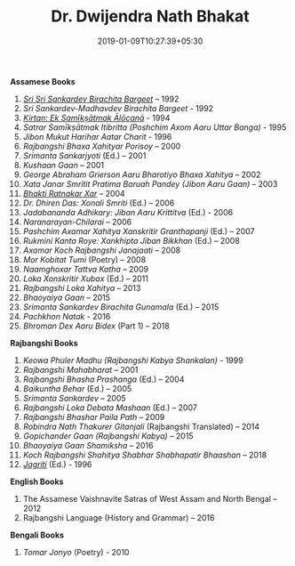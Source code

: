 ﻿---
authorNo: "DNBhakat" 
title: "Dr. Dwijendra Nath Bhakat"
date: 2019-01-09T10:27:39+05:30
role: "Author"
heading: Bibliography
email: test@test.com
draft: false
---


**Assamese Books**

1. [*Sri Sri Sankardev Birachita Bargeet*](./sri-sri-sankardev-birachita-bargeet) – 1992
2. *Sri Sankardev-Madhavdev Birachita Bargeet* - 1992
3. [*Kirtan: Ek Samīkṣātmak Ālōcanā*](./kirtan-ek-samīkṣātmak-ālōcanā) - 1994
4. *Satrar Samīkṣātmak Itibritta (Poshchim Axom Aaru Uttar Banga)* - 1995
5. *Jibon Mukut Harihar Aatar Charit* - 1996
6. *Rajbangshi Bhaxa Xahityar Porisoy* – 2000
7. *Srimanta Sankarjyoti* (Ed.) – 2001
8. *Kushaan Gaan* – 2001
9. *George Abraham Grierson Aaru Bharotiyo Bhaxa Xahitya* – 2002
10. *Xata Janar Smritit Pratima Baruah Pandey (Jibon Aaru Gaan)* – 2003
11. [*Bhakti Ratnakar Xar*](./bhakti-ratnakar-xar) – 2004
12. *Dr. Dhiren Das: Xonali Smriti* (Ed.) – 2006
13. *Jadabananda Adhikary: Jiban Aaru Krittitva* (Ed.) - 2006
14. *Naranarayan-Chilarai* – 2006
15. *Pashchim Axamar Xahitya Xanskritir Granthapanji* (Ed.) – 2007
16. *Rukmini Kanta Roye: Xankhipta Jiban Bikkhan* (Ed.) – 2008
17. *Axamar Koch Rajbangshi Janajaati* – 2008
18. *Mor Kobitat Tumi* (Poetry) – 2008
19. *Naamghoxar Tattva Katha* – 2009
20. *Loka Xonskritir Xubax* (Ed.) – 2011
21. *Rajbangshi Loka Xahitya* – 2013
22. *Bhaoyaiya Gaan* – 2015
23. *Srimanta Sankardev Birachita Gunamala* (Ed.) – 2015
24. *Pachkhon Natak* - 2016
25. *Bhroman Dex Aaru Bidex* (Part 1) – 2018

**Rajbangshi Books**

1. *Keowa Phuler Madhu (Rajbangshi Kabya Shankalan)* - 1999
2. *Rajbangshi Mahabharat* – 2001
3. *Rajbangshi Bhasha Prashanga* (Ed.) – 2004
4. *Baikuntha Behar* (Ed.) – 2005
5. *Srimanta Sankardev* – 2005
6. *Rajbangshi Loka Debata Mashaan* (Ed.) – 2007
7. *Rajbangshi Bhashar Paila Path* – 2009
8. *Robindra Nath Thakurer Gitanjali* (Rajbangshi Translated) – 2014
9. *Gopichander Gaan (Rajbangshi Kabya)* – 2015
10. *Bhaoyaiya Gaan Shamiksha* – 2016
11. *Koch Rajbangshi Shahitya Shabhar Shabhapatir Bhaashan* – 2018
12. [*Jagriti*](./jagriti) (Ed.) - 1996

**English Books**

1. The Assamese Vaishnavite Satras of West Assam and North Bengal – 2012
2. Rajbangshi Language (History and Grammar) – 2016

**Bengali Books**

1. *Tomar Jonyo* (Poetry) - 2010

